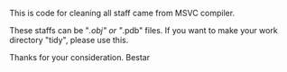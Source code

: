This is code for cleaning all staff came from MSVC compiler.

These staffs can be "*.obj" or "*.pdb" files.
If you want to make your work directory "tidy", please use this.

Thanks for your consideration.
                                        Bestar
